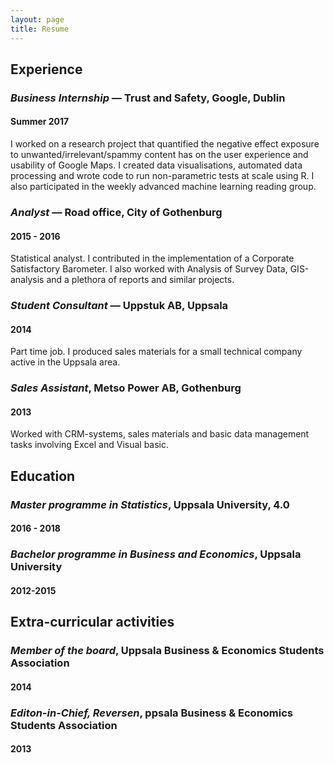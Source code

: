 ```yaml
---
layout: page
title: Resume 
---
```


## Experience

### *Business Internship* — Trust and Safety, Google, Dublin

#### Summer 2017

I worked on a research project that quantified the negative effect exposure to unwanted/irrelevant/spammy content has on the user experience and usability of Google Maps. I created data visualisations, automated data processing and wrote code to run non-parametric tests at scale using R. I also participated in the weekly advanced machine learning reading group.

### *Analyst* — Road office, City of Gothenburg

#### 2015 - 2016

Statistical analyst. I contributed in the implementation of a Corporate Satisfactory Barometer. I also worked with Analysis of Survey Data, GIS-analysis and a plethora of reports and similar projects.

### *Student Consultant* — Uppstuk AB, Uppsala

#### 2014


Part time job. I produced sales materials for a small technical company active in the Uppsala area.

### *Sales Assistant*, Metso Power AB, Gothenburg 

#### 2013

Worked with CRM-systems, sales materials and basic data management tasks involving Excel and Visual basic.


## Education

### *Master programme in Statistics*, Uppsala University, 4.0

#### 2016 - 2018

###  *Bachelor programme in Business and Economics*, Uppsala University

#### 2012-2015

## Extra-curricular activities

### *Member of the board*, Uppsala Business & Economics Students Association

#### 2014

### *Editon-in-Chief, Reversen*, ppsala Business & Economics Students Association

#### 2013





